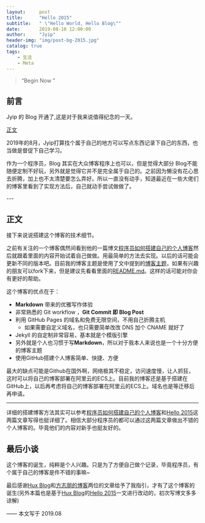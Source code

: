 ```yaml
---
layout:     post
title:      "Hello 2015"
subtitle:   " \"Hello World, Hello Blog\""
date:       2019-08-10 12:00:00
author:     "Jyip"
header-img: "img/post-bg-2015.jpg"
catalog: true
tags:
    - 生活
    - Meta
---
```


> “Begin Now ”

## 前言

Jyip 的 Blog 开通了,这是对于我来说值得纪念的一天。

[正文 ](#build) 


2019年的8月，Jyip打算找个属于自己的地方可以写点东西记录下自己的东西，也当做是督促下自己学习。


作为一个程序员，Blog 其实在大众博客程序上也可以，但是觉得大部分 Blog不能随便定制不好玩，另外就是觉得它并不是完全属于自己的。之前因为懒没有花心思去折腾，加上也不太清楚要怎么弄好。所以一直没有动手，知道最近在一些大佬们的博客里看到了实现方法后，自己就动手尝试做做了。


<p id = "build"></p>
---

## 正文

接下来说说搭建这个博客的技术细节。  

之前有关注的一个博客偶然间看到他的一篇博文[程序员如何搭建自己的个人博客](https://www.fangzhipeng.com/life/2018/10/14/how-to-build-blog.html)然后就跟着里面的内容开始试着自己做做。用最简单的方法去实现。以后的话可能会更新不同的版本吧。目前我的博客主题是使用了文中提到的[博客主题](https://github.com/Huxpro/huxpro.github.io)，如果有兴趣的朋友可以fork下来，但是建议先看看里面的[README.md](https://github.com/Huxpro/huxpro.github.io/blob/master/README.zh.md)。这样的话可能对你会有更好的帮助。

这个博客的优点在于：

* **Markdown** 带来的优雅写作体验
* 非常熟悉的 Git workflow ，**Git Commit 即 Blog Post**
* 利用 GitHub Pages 的域名和免费无限空间，不用自己折腾主机
	* 如果需要自定义域名，也只需要简单改改 DNS 加个 CNAME 就好了 
* Jekyll 的自定制非常容易，基本就是个模版引擎
* 另外就是个人也习惯于写**Markdown**，所以对于我本人来说也是一个十分方便的博客主题
* 使用GitHub搭建个人博客简单、快捷、方便

最大的缺点可能是Github在国外啊，网络极其不稳定，访问速度慢，让人抓狂，这时可以将自己的博客部署在阿里云的ECS上。目前我的博客还是基于搭建在GitHub上，以后再考虑将自己的博客部署在阿里云的ECS上。域名也是等迁移后再申请。

---

详细的搭建博客方法其实可以参考[程序员如何搭建自己的个人博客](https://www.fangzhipeng.com/life/2018/10/14/how-to-build-blog.html)和[Hello 2015](https://huangxuan.me/2015/01/29/hello-2015/)这两篇文章写得也挺详细了。相信大部分程序员的都可以通过这两篇文章做出不错的个人博客的。毕竟他们的内容对新手也挺友好的。

## 最后小谈

这个博客的诞生，纯粹是个人兴趣。只是为了方便自己做个记录，毕竟程序员，有个属于自己的博客是件不错的事嘛~

最后感谢[Hux Blog](https://huangxuan.me/)和[方志朋的博客](https://www.fangzhipeng.com/)两位的文章给予了我指引，才有了这个博客的诞生(另外本篇也是基于[Hux Blog](https://huangxuan.me/)的[Hello 2015](https://huangxuan.me/2015/01/29/hello-2015/)一文进行改动的，初次写博文多多谅解)



——  本文写于 2019.08


